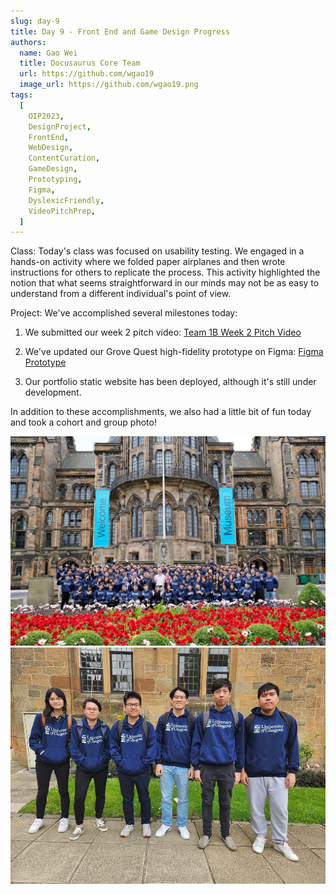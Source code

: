 ```yaml
---
slug: day-9
title: Day 9 - Front End and Game Design Progress
authors:
  name: Gao Wei
  title: Docusaurus Core Team
  url: https://github.com/wgao19
  image_url: https://github.com/wgao19.png
tags:
  [
    OIP2023,
    DesignProject,
    FrontEnd,
    WebDesign,
    ContentCuration,
    GameDesign,
    Prototyping,
    Figma,
    DyslexicFriendly,
    VideoPitchPrep,
  ]
---
```


Class:
Today's class was focused on usability testing. We engaged in a hands-on activity where we folded paper airplanes and then wrote instructions for others to replicate the process. This activity highlighted the notion that what seems straightforward in our minds may not be as easy to understand from a different individual's point of view.

Project:
We've accomplished several milestones today:

1. We submitted our week 2 pitch video:
   [Team 1B Week 2 Pitch Video](https://www.youtube.com/watch?v=WGzO_sA88Ik&ab_channel=YeeKitGoh)

2. We've updated our Grove Quest high-fidelity prototype on Figma:
   [Figma Prototype](https://www.figma.com/file/cpZj0jrg4ur1OmgpHpMLsD/Grove-Quest-App-UI?type=design&node-id=1048-2807&mode=design)

3. Our portfolio static website has been deployed, although it's still under development.

In addition to these accomplishments, we also had a little bit of fun today and took a cohort and group photo!

![Cohort Photo](../static/img/blog/day9_cohort_photo.png)
![Group Photo](../static/img/blog/day9_group_photo.png)
